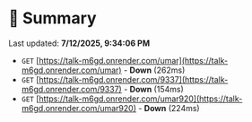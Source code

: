 # 📖 Summary
Last updated: **7/12/2025, 9:34:06 PM**

- `GET` [https://talk-m6gd.onrender.com/umar](https://talk-m6gd.onrender.com/umar) - **Down** (262ms)
- `GET` [https://talk-m6gd.onrender.com/9337](https://talk-m6gd.onrender.com/9337) - **Down** (154ms)
- `GET` [https://talk-m6gd.onrender.com/umar920](https://talk-m6gd.onrender.com/umar920) - **Down** (224ms)
